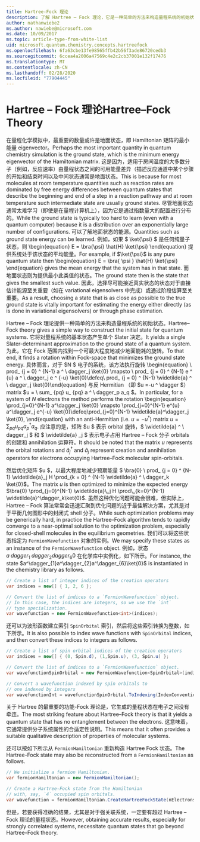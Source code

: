 ```yaml
---
title: Hartree-Fock 理论
description: 了解 Hartree – Fock 理论，它是一种简单的方法来构造量程系统的初始状态。
author: nathanwiebe2
ms.author: nawiebe@microsoft.com
ms.date: 10/09/2017
ms.topic: article-type-from-white-list
uid: microsoft.quantum.chemistry.concepts.hartreefock
ms.openlocfilehash: 6fa63cbe13fe98565ffb42b56f3ade86720cedb3
ms.sourcegitcommit: 6ccea4a2006a47569c4e2c2cb37001e132f17476
ms.translationtype: MT
ms.contentlocale: zh-CN
ms.lasthandoff: 02/28/2020
ms.locfileid: "77904445"
---
```

# <a name="hartreefock-theory"></a><span data-ttu-id="9659c-103">Hartree – Fock 理论</span><span class="sxs-lookup"><span data-stu-id="9659c-103">Hartree–Fock Theory</span></span>

<span data-ttu-id="9659c-104">在量程化学模拟中，最重要的数量或许是地面状态，即 Hamiltonian 矩阵的最小能量 eigenvector。</span><span class="sxs-lookup"><span data-stu-id="9659c-104">Perhaps the most important quantity in quantum chemistry simulation is the ground state, which is the minimum energy eigenvector of the Hamiltonian matrix.</span></span>
<span data-ttu-id="9659c-105">这是因为，适用于房间温度的大多数分子（例如，反应速率）由量程状态之间的可用能量差异（描述反应通道中某个步骤的开始和结束时间以及中间状态通常是地面状态。</span><span class="sxs-lookup"><span data-stu-id="9659c-105">This is because for most molecules at room temperature quantities such as reaction rates are dominated by free energy differences between quantum states that describe the beginning and end of a step in a reaction pathway and at room temperature such intermediate state are usually ground states.</span></span>
<span data-ttu-id="9659c-106">尽管地面状态通常太难学习（即使是在量程计算机上），因为它是通过指数量大的配置进行分布的。</span><span class="sxs-lookup"><span data-stu-id="9659c-106">While the ground state is typically too hard to learn (even with a quantum computer) because it is a distribution over an exponentially large number of configurations.</span></span>
<span data-ttu-id="9659c-107">可以了解地面状态的能源。</span><span class="sxs-lookup"><span data-stu-id="9659c-107">Quantities such as ground state energy can be learned.</span></span>
<span data-ttu-id="9659c-108">例如，如果 $ \ket{\psi} $ 是任何纯量子状态，则 \begin{equation} E = \bra{\psi} \hat{H} \ket{\psi} \end{equation} 提供系统处于该状态的平均能量。</span><span class="sxs-lookup"><span data-stu-id="9659c-108">For example, if $\ket{\psi}$ is any pure quantum state then \begin{equation} E = \bra{ \psi } \hat{H} \ket{\psi} \end{equation} gives the mean energy that the system has in that state.</span></span>
<span data-ttu-id="9659c-109">而地面状态则为提供最小此类值的状态。</span><span class="sxs-lookup"><span data-stu-id="9659c-109">The ground state then is the state that gives the smallest such value.</span></span> <span data-ttu-id="9659c-110">因此，选择尽可能接近真实状态的状态对于直接估计能源至关重要（如在 variational eigensolvers 中完成）或通过阶段估算至关重要。</span><span class="sxs-lookup"><span data-stu-id="9659c-110">As a result, choosing a state that is as close as possible to the true ground state is vitally important for estimating the energy either directly (as is done in variational eigensolvers) or through phase estimation.</span></span>

<span data-ttu-id="9659c-111">Hartree – Fock 理论提供一种简单的方法来构造量程系统的初始状态。</span><span class="sxs-lookup"><span data-stu-id="9659c-111">Hartree–Fock theory gives a simple way to construct the initial state for quantum systems.</span></span> <span data-ttu-id="9659c-112">它将对量程系统的基本状态产生单个 Slater 决定。</span><span class="sxs-lookup"><span data-stu-id="9659c-112">It yields a single Slater-determinant approximation to the ground state of a quantum system.</span></span> <span data-ttu-id="9659c-113">为此，它在 Fock 范围内找到一个可最大程度地减少地面能耗的旋转。</span><span class="sxs-lookup"><span data-stu-id="9659c-113">To that end, it finds a rotation within Fock-space that minimizes the ground state energy.</span></span> <span data-ttu-id="9659c-114">具体而言，对于 $N $ 电子的系统，该方法执行旋转 \begin{equation} \ prod_ {j = 0} ^ {N-1} a ^ \ dagger_j \ket{0} \mapsto \ prod_ {j = 0} ^ {N-1} e ^ {u} a ^ \ dagger_j e ^ {-u} \ket{0}\defeq\ prod_ {j = 0} ^ {N-1} \widetilde{a} ^ \ dagger_j \ket{0}\end{equation} 与反 Hermitian （即 $u =-u ^ \dagger $） matrix $u = \ sum_ {pq} u_ {pq} a ^ \ dagger_p a_q $。</span><span class="sxs-lookup"><span data-stu-id="9659c-114">In particular, for a system of $N$ electrons the method performs the rotation \begin{equation} \prod_{j=0}^{N-1} a^\dagger_j \ket{0} \mapsto \prod_{j=0}^{N-1} e^{u} a^\dagger_j e^{-u} \ket{0}\defeq\prod_{j=0}^{N-1}  \widetilde{a}^\dagger_j  \ket{0}, \end{equation} with an anti-Hermitian (i.e. $u= -u^\dagger$) matrix $u = \sum_{pq} u_{pq} a^\dagger_p a_q$.</span></span> <span data-ttu-id="9659c-115">应注意的是，矩阵 $u $ 表示 orbital 旋转，$ \widetilde{a} ^ \ dagger_j $ 和 $ \widetilde{a} _j $ 表示电子占用 Hartree – Fock 分子 orbitals 的创建和 annihilation 运算符。</span><span class="sxs-lookup"><span data-stu-id="9659c-115">It should be noted that the matrix $u$ represents the orbital rotations and $\widetilde{a}^\dagger_j$ and $\widetilde{a}_j$ represent creation and annihilation operators for electrons occupying Hartree–Fock molecular spin-orbitals.</span></span>


<span data-ttu-id="9659c-116">然后优化矩阵 $u $，以最大程度地减少预期能量 $ \bra{0} \ prod_ {j = 0} ^ {N-1} \widetilde{a}\_j H \prod\_{k = 0} ^ {N-1} \widetilde{a} ^ \ dagger_k \ket{0}$。</span><span class="sxs-lookup"><span data-stu-id="9659c-116">The matrix $u$ is then optimized to minimize the expected energy $\bra{0} \prod_{j=0}^{N-1}  \widetilde{a}\_j  H \prod\_{k=0}^{N-1}  \widetilde{a}^\dagger_k\ket{0}$.</span></span> <span data-ttu-id="9659c-117">虽然这种优化问题可能会很难，但实际上，Hartree – Fock 算法常常会迅速汇聚到优化问题的近乎最佳解决方案，尤其是对于平衡几何图形中的封闭式 shell 分子。</span><span class="sxs-lookup"><span data-stu-id="9659c-117">While such optimization problems may be generically hard, in practice the Hartree–Fock algorithm tends to rapidly converge to a near-optimal solution to the optimization problem, especially for closed-shell molecules in the equilibrium geometries.</span></span> <span data-ttu-id="9659c-118">我们可以将这些状态指定为 `FermionWavefunction` 对象的实例。</span><span class="sxs-lookup"><span data-stu-id="9659c-118">We may specify these states as an instance of the `FermionWavefunction` object.</span></span> <span data-ttu-id="9659c-119">例如，状态 $a ^ \ dagger_{1}^ \ dagger_{2}dagger_{6}{0}$ 在化学库中实例化，如下所示。</span><span class="sxs-lookup"><span data-stu-id="9659c-119">For instance, the state $a^\dagger_{1}a^\dagger_{2}a^\dagger_{6}\ket{0}$ is instantiated in the chemistry library as follows.</span></span>
```csharp
// Create a list of integer indices of the creation operators
var indices = new[] { 1, 2, 6 };

// Convert the list of indices to a `FermionWavefunction` object.
// In this case, the indices are integers, so we use the `int`
// type specialization.
var wavefunction = new FermionWavefunction<int>(indices);
```
<span data-ttu-id="9659c-120">还可以为波形函数建立索引 `SpinOrbital` 索引，然后将这些索引转换为整数，如下所示。</span><span class="sxs-lookup"><span data-stu-id="9659c-120">It is also possible to index wave functions with `SpinOrbital` indices, and then convert these indices to integers as follows.</span></span>
```csharp
// Create a list of spin orbital indices of the creation operators
var indices = new[] { (0, Spin.d), (1,Spin.u), (3, Spin.u) };

// Convert the list of indices to a `FermionWavefunction` object.
var wavefunctionSpinOrbital = new FermionWavefunction<SpinOrbital>(indices.ToSpinOrbitals());

// Convert a wavefunction indexed by spin orbitals to
// one indexed by integers
var wavefunctionInt = wavefunctionSpinOrbital.ToIndexing(IndexConvention.UpDown);
```

<span data-ttu-id="9659c-121">关于 Hartree 的最重要的功能-Fock 理论是，它生成的量程状态在电子之间没有牵连。</span><span class="sxs-lookup"><span data-stu-id="9659c-121">The most striking feature about Hartree–Fock theory is that it yields a quantum state that has no entanglement between the electrons.</span></span>
<span data-ttu-id="9659c-122">这意味着，它通常提供分子系统属性的合适定性说明。</span><span class="sxs-lookup"><span data-stu-id="9659c-122">This means that it often provides a suitable qualitative description of properties of molecular systems.</span></span> 

<span data-ttu-id="9659c-123">还可以按如下所示从 `FermionHamiltonian` 重新构造 Hartree Fock 状态。</span><span class="sxs-lookup"><span data-stu-id="9659c-123">The Hartree-Fock state may also be reconstructed from a `FermionHamiltonian`  as follows.</span></span>
```csharp
// We initialize a fermion Hamiltonian.
var fermionHamiltonian = new FermionHamiltonian();

// Create a Hartree-Fock state from the Hamiltonian 
// with, say, `4` occupied spin orbitals.
var wavefunction = fermionHamiltonian.CreateHartreeFockState(nElectrons: 4);
```

<span data-ttu-id="9659c-124">但是，若要获得准确的结果，尤其是对于强关联系统，一定要有超过 Hartree – Fock 理论的量程状态。</span><span class="sxs-lookup"><span data-stu-id="9659c-124">However, obtaining accurate results, especially for strongly correlated systems, necessitate quantum states that go beyond Hartree–Fock theory.</span></span>
